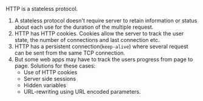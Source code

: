HTTP is a stateless protocol.

1. A stateless protocol doesn't require server to retain information or status about each use for the duration of the multiple request.
2. HTTP has HTTP cookies. Cookies allow the server to track the user state, the number of connections and last connection etc.
3. HTTP has a persistent connection(`keep-alive`) where several request can be sent from the same TCP connection.
4. But some web apps may have to track the users progress from page to page. Solutions for these cases:
    - Use of HTTP cookies
    - Server side sessions
    - Hidden variables
    - URL-rewriting using URL encoded parameters.
